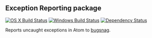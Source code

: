 ## Exception Reporting package
[![OS X Build Status](https://travis-ci.org/atom/exception-reporting.svg?branch=master)](https://travis-ci.org/atom/exception-reporting) [![Windows Build Status](https://ci.appveyor.com/api/projects/status/i0pla7qbpv7celg2/branch/master?svg=true)](https://ci.appveyor.com/project/Atom/exception-reporting/branch/master) [![Dependency Status](https://david-dm.org/atom/exception-reporting.svg)](https://david-dm.org/atom/exception-reporting)

Reports uncaught exceptions in Atom to [bugsnag](https://bugsnag.com).
